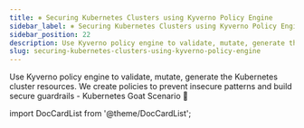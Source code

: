 ```yaml
---
title: ⎈ Securing Kubernetes Clusters using Kyverno Policy Engine
sidebar_label: ⎈ Securing Kubernetes Clusters using Kyverno Policy Engine
sidebar_position: 22
description: Use Kyverno policy engine to validate, mutate, generate the Kubernetes cluster resources. We create policies to prevent insecure patterns and build secure guardrails - Kubernetes Goat Scenario 🚀
slug: securing-kubernetes-clusters-using-kyverno-policy-engine
---
```


Use Kyverno policy engine to validate, mutate, generate the Kubernetes cluster resources. We create policies to prevent insecure patterns and build secure guardrails - Kubernetes Goat Scenario 🚀

import DocCardList from '@theme/DocCardList';

<DocCardList />
